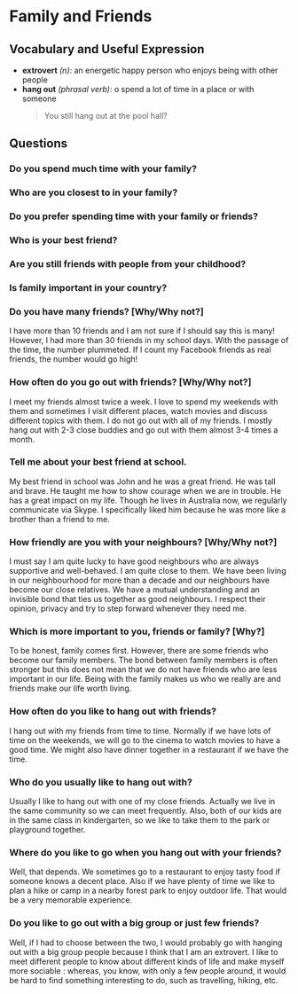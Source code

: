 # Family and Friends
## Vocabulary and Useful Expression
* **extrovert** *(n)*: an energetic happy person who enjoys being with other people
* **hang out** *(phrasal verb)*: o spend a lot of time in a place or with someone
    > You still hang out at the pool hall?
## Questions
### Do you spend much time with your family?
### Who are you closest to in your family?
### Do you prefer spending time with your family or friends?
### Who is your best friend?
### Are you still friends with people from your childhood?
### Is family important in your country?
### Do you have many friends? [Why/Why not?]
I have more than 10 friends and I am not sure if I should say this is many! However, I had more than 30 friends in my school days. With the passage of the time, the number plummeted. If I count my Facebook friends as real friends, the number would go high!
### How often do you go out with friends? [Why/Why not?]
I meet my friends almost twice a week. I love to spend my weekends with them and sometimes I visit different places, watch movies and discuss different topics with them. I do not go out with all of my friends. I mostly hang out with 2-3 close buddies and go out with them almost 3-4 times a month.
### Tell me about your best friend at school.
My best friend in school was John and he was a great friend. He was tall and brave. He taught me how to show courage when we are in trouble. He has a great impact on my life. Though he lives in Australia now, we regularly communicate via Skype. I specifically liked him because he was more like a brother than a friend to me.
### How friendly are you with your neighbours? [Why/Why not?]
I must say I am quite lucky to have good neighbours who are always supportive and well-behaved. I am quite close to them. We have been living in our neighbourhood for more than a decade and our neighbours have become our close relatives. We have a mutual understanding and an invisible bond that ties us together as good neighbours. I respect their opinion, privacy and try to step forward whenever they need me.
### Which is more important to you, friends or family? [Why?]
To be honest, family comes first. However, there are some friends who become our family members. The bond between family members is often stronger but this does not mean that we do not have friends who are less important in our life. Being with the family makes us who we really are and friends make our life worth living.
### How often do you like to hang out with friends? 
I hang out with my friends from time to time. Normally if we have lots of time on the weekends, we will go to the cinema to watch movies to have a good time. We might also have dinner together in a restaurant if we have the time.
### Who do you usually like to hang out with? 
Usually I like to hang out with one of my close friends. Actually we live in the same community so we can meet frequently. Also, both of our kids are in the same class in kindergarten, so we like to take them to the park or playground together.
### Where do you like to go when you hang out with your friends? 
Well, that depends. We sometimes go to a restaurant to enjoy tasty food if someone knows a decent place. Also if we have plenty of time we like to plan a hike or camp in a nearby forest park to enjoy outdoor life. That would be a very memorable experience.
### Do you like to go out with a big group or just few friends? 
Well, if I had to choose between the two, I would probably go with hanging out with a big group people because I think that I am an extrovert. I like to meet different people to know about different kinds of life and make myself more sociable : whereas, you know, with only a few people around, it would be hard to find something interesting to do, such as travelling, hiking, etc.
